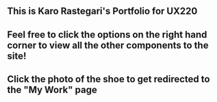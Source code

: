 
<title> Welcome to my portfolio! </title>




This is Karo Rastegari's Portfolio for UX220 <br>
----

Feel free to click the options on the right hand corner to view all the other components to the site!
----
Click the photo of the shoe to get redirected to the "My Work" page
----






